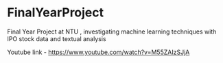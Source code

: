# FinalYearProject
Final Year Project at NTU , investigating machine learning techniques with IPO stock data and textual analysis

Youtube link - https://www.youtube.com/watch?v=M55ZAIzSJjA
